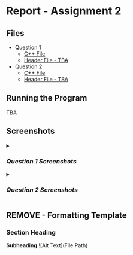 # Report - Assignment 2

## Files
* Question 1
  * [C++ File](Question1/a2_question_1.cpp)
  * [Header File - TBA](File)
* Question 2
  * [C++ File](Question2/a2_question_2.cpp)
  * [Header File - TBA](File)

## Running the Program
TBA

## Screenshots

<details>
<summary><h3><i>Question 1 Screenshots</i></h3></summary>

Start typing here

</details>

<details>
<summary><h3><i>Question 2 Screenshots</i></h3></summary>

Start typing here

</details>

## REMOVE - Formatting Template 
### Section Heading
**Subheading**
![Alt Text](File Path)